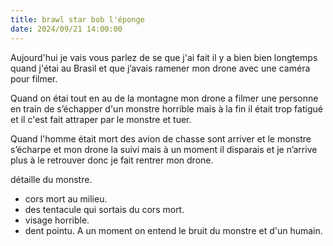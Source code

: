 ```yaml
---
title: brawl star bob l'éponge
date: 2024/09/21 14:00:00
---
```

Aujourd'hui je vais vous parlez de se que j'ai fait il y a bien bien longtemps quand j'étai au Brasil et que j’avais ramener mon drone avec une caméra pour filmer.

Quand on étai tout en au de la montagne mon drone a filmer une personne en train de s’échapper d'un monstre horrible mais à la fin il était trop fatigué et il c'est fait attraper par le monstre et tuer.

 Quand l'homme était mort des avion de chasse sont arriver et le monstre s’écharpe et mon drone la suivi mais à un moment il disparais et je n’arrive plus à le retrouver donc je fait rentrer mon drone.

détaille du monstre.
* cors mort au milieu.
* des tentacule qui sortais du cors mort.
* visage horrible.
* dent pointu.
A un moment on entend le bruit du monstre et d'un humain.



